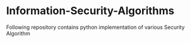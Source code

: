 # Information-Security-Algorithms
Following repository contains python implementation of various Security Algorithm
